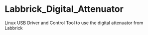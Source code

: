# Labbrick_Digital_Attenuator
Linux USB Driver and Control Tool to use the digital attenuator from Labbrick
